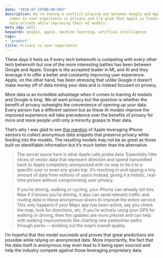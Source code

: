 ```yaml
---
date: "2018-07-29T00:00:00Z"
description: We're seeing a conflict playing out between Google and Apple when it
  comes to user experience vs privacy and I'm glad that Apple is finding ways of keeping
  data private while improving their AI models.
meta_img: null
keywords: google, apple, machine learning, artifical intelligence
tags:
- 'product'
title: Privacy vs user experience
---
```


These days it feels as if every tech behemoth is competing with every other tech behemoth but one of the more interesting battles has been between Google and Apple. Google is the accepted leader in ML and AI and they leverage it to offer a better and constantly improving user experience. Apple, on the other hand, has been stressing that unlike Google it doesn’t make money off of data mining your data and is instead focused on privacy.

More data is an incredible advantage when it comes to training AI models and Google is king. We all want privacy but the question is whether the benefit of privacy outweighs the convenience of opening up your data. Every person has a different opinion but as these AI models improve the improved experience will take precedence over the benefits of privacy for more and more people until only a minority grasps to their data.

That’s why I was glad to see [this mention](https://techcrunch.com/2018/06/29/apple-is-rebuilding-maps-from-the-ground-up/) of Apple leveraging iPhone sensors to collect anonymous data snippets that preserve privacy while feeding into the models. The resulting models may not be as great as those built on identifiable information but it’s much better than the alternative.

> The secret sauce here is what Apple calls probe data. Essentially little slices of vector data that represent direction and speed transmitted back to Apple completely anonymized with no way to tie it to a specific user or even any given trip. It’s reaching in and sipping a tiny amount of data from millions of users instead, giving it a holistic, real-time picture without compromising user privacy.

> If you’re driving, walking or cycling, your iPhone can already tell this. Now if it knows you’re driving, it also can send relevant traffic and routing data in these anonymous slivers to improve the entire service. This only happens if your Maps app has been active, say you check the map, look for directions, etc. If you’re actively using your GPS for walking or driving, then the updates are more precise and can help with walking improvements like charting new pedestrian paths through parks — building out the map’s overall quality.

I’m hopeful that this model succeeds and proves that great predictions are possible while relying on anonymized data. More importantly, the fact that the data itself is anonymous may even lead to it being open sourced and help the industry compete against those leveraging proprietary data.
